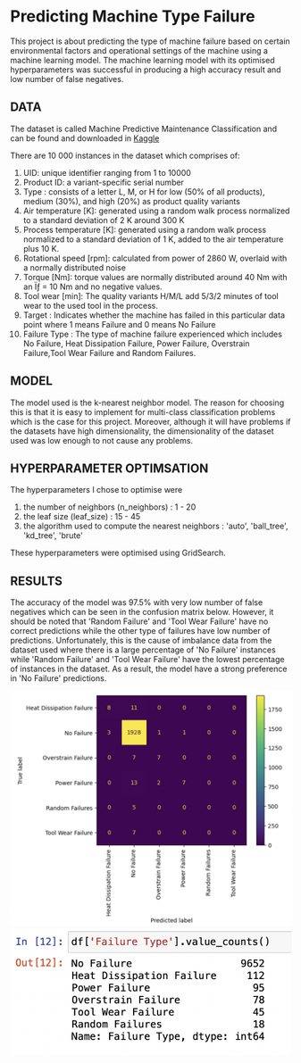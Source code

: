 # Predicting Machine Type Failure

This project is about predicting the type of machine failure based on certain environmental factors and operational settings of the machine using a machine learning model. The machine learning model with its optimised hyperparameters was successful in producing a high accuracy result and low number of false negatives.

## DATA
The dataset is called Machine Predictive Maintenance Classification and can be found and downloaded in [Kaggle](https://www.kaggle.com/datasets/shivamb/machine-predictive-maintenance-classification)

There are 10 000 instances in the dataset which comprises of:

1. UID: unique identifier ranging from 1 to 10000
2. Product ID: a variant-specific serial number
3. Type : consists of a letter L, M, or H for low (50% of all products), medium (30%), and high (20%) as product quality variants
4. Air temperature [K]: generated using a random walk process normalized to a standard deviation of 2 K around 300 K
5. Process temperature [K]: generated using a random walk process normalized to a standard deviation of 1 K, added to the air temperature plus 10 K.
6. Rotational speed [rpm]: calculated from power of 2860 W, overlaid with a normally distributed noise
7. Torque [Nm]: torque values are normally distributed around 40 Nm with an Ïƒ = 10 Nm and no negative values.
8. Tool wear [min]: The quality variants H/M/L add 5/3/2 minutes of tool wear to the used tool in the process.
9. Target : Indicates whether the machine has failed in this particular data point where 1 means Failure and 0 means No Failure
10. Failure Type : The type of machine failure experienced which includes No Failure, Heat Dissipation Failure, Power Failure, Overstrain Failure,Tool Wear Failure and Random Failures.

## MODEL 
The model used is the k-nearest neighbor model. The reason for choosing this is that it is easy to implement for multi-class classification problems which is the case for this project. Moreover, although it will have problems if the datasets have high dimensionality, the dimensionality of the dataset used was low enough to not cause any problems.

## HYPERPARAMETER OPTIMSATION
The hyperparameters I chose to optimise were 

1. the number of neighbors (n_neighbors) : 1 - 20
2. the leaf size (leaf_size) : 15 - 45
3. the algorithm used to compute the nearest neighbors : 'auto', 'ball_tree', 'kd_tree', 'brute'

These hyperparameters were optimised using GridSearch.

## RESULTS
The accuracy of the model was 97.5% with very low number of false negatives which can be seen in the confusion matrix below. However, it should be noted that 'Random Failure' and 'Tool Wear Failure' have no correct predictions while the other type of failures have low number of predictions. Unfortunately, this is the cause of imbalance data from the dataset used where there is a large percentage of 'No Failure' instances while 'Random Failure' and 'Tool Wear Failure' have the lowest percentage of instances in the dataset. As a result, the model have a strong preference in 'No Failure' predictions.

![confusion_matrix](conf_matrix2.png) ![failure_types](failure_types.png)
